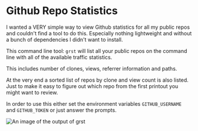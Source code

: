 # Github Repo Statistics

I wanted a VERY simple way to view Github statistics for all my public repos and couldn't find a tool to do this.
Especially nothing lightweight and without a bunch of dependencies I didn't want to install.

This command line tool: 
```grst```
will list all your public repos on the command line with all of the available traffic
statistics.

This includes number of clones, views, referrer information and paths.

At the very end a sorted list of repos by clone and view count is also listed.
Just to make it easy to figure out which repo from the first printout you might want to review.

In order to use this either set the environment variables
```GITHUB_USERNAME```
and
```GITHUB_TOKEN```
or just answer the prompts.

![An image of the output of grst](http://bradbarrows.com/static/reposSorted.png)